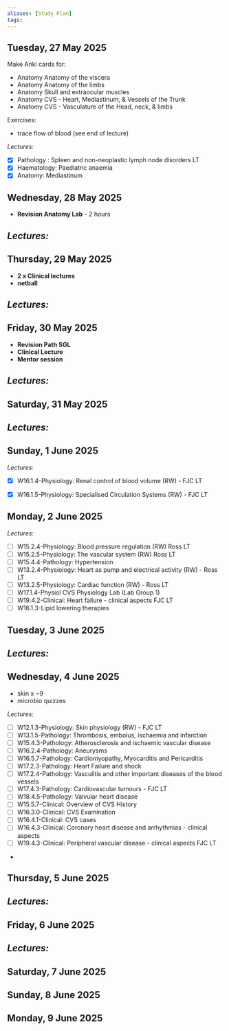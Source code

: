 ```yaml
---
aliases: [Study Plan]
tags: 
---
```




## Tuesday, 27 May 2025

Make Anki cards for:
- Anatomy Anatomy of the viscera
- Anatomy Anatomy of the limbs
- Anatomy Skull and extraocular muscles
- Anatomy CVS - Heart, Mediastinum, & Vessels of the Trunk
- Anatomy CVS - Vasculature of the Head, neck, & limbs

Exercises:
- trace flow of blood (see end of lecture)

*Lectures:*
- [x] Pathology : Spleen and non-neoplastic lymph node disorders LT
- [x] Haematology: Paediatric anaemia
- [x] Anatomy: Mediastinum 
## Wednesday, 28 May 2025

- **Revision Anatomy Lab** - 2 hours

*Lectures:*
- 
## Thursday, 29 May 2025
- **2 x Clinical lectures**
- **netball**

*Lectures:*
- 
## Friday, 30 May 2025
- **Revision Path SGL**
- **Clinical Lecture**
- **Mentor session**

*Lectures:*
- 
## Saturday, 31 May 2025

*Lectures:*
- 

## Sunday, 1 June 2025

*Lectures:*
- [x] W16.1.4-Physiology: Renal control of blood volume (RW) - FJC LT
- [x] W16.1.5-Physiology: Specialised Circulation Systems (RW) - FJC LT


## Monday, 2 June 2025

*Lectures:*
- [ ] W15.2.4-Physiology: Blood pressure regulation (RW) Ross LT
- [ ] W15.2.5-Physiology: The vascular system (RW) Ross LT
- [ ] W15.4.4-Pathology: Hypertension
- [ ] W13.2.4-Physiology: Heart as pump and electrical activity (RW) - Ross LT
- [ ] W13.2.5-Physiology: Cardiac function (RW) - Ross LT
- [ ] W17.1.4-Physiol CVS Physiology Lab (Lab Group 1)
- [ ] W19.4.2-Clinical: Heart failure - clinical aspects FJC LT
- [ ] W16.1.3-Lipid lowering therapies

## Tuesday, 3 June 2025


*Lectures:*
- 
## Wednesday, 4 June 2025
- skin x ~9
- microbio quizzes

*Lectures:*
- [ ] W12.1.3-Physiology: Skin physiology (RW) - FJC LT
- [ ] W13.1.5-Pathology: Thrombosis, embolus, ischaemia and infarction
- [ ] W15.4.3-Pathology: Atherosclerosis and ischaemic vascular disease
- [ ] W16.2.4-Pathology: Aneurysms
- [ ] W16.5.7-Pathology: Cardiomyopathy, Myocarditis and Pericarditis
- [ ] W17.2.3-Pathology: Heart Failure and shock
- [ ] W17.2.4-Pathology: Vasculitis and other important diseases of the blood vessels
- [ ] W17.4.3-Pathology: Cardiovascular tumours - FJC LT
- [ ] W18.4.5-Pathology: Valvular heart disease
- [ ] W15.5.7-Clinical: Overview of CVS History
- [ ] W16.3.0-Clinical: CVS Examination
- [ ] W16.4.1-Clinical: CVS cases
- [ ] W16.4.3-Clinical: Coronary heart disease and arrhythmias - clinical aspects
- [ ] W19.4.3-Clinical: Peripheral vascular disease - clinical aspects FJC LT
- 
## Thursday, 5 June 2025


*Lectures:*
- 
## Friday, 6 June 2025


*Lectures:*
- 
## Saturday, 7 June 2025


## Sunday, 8 June 2025


## Monday, 9 June 2025

